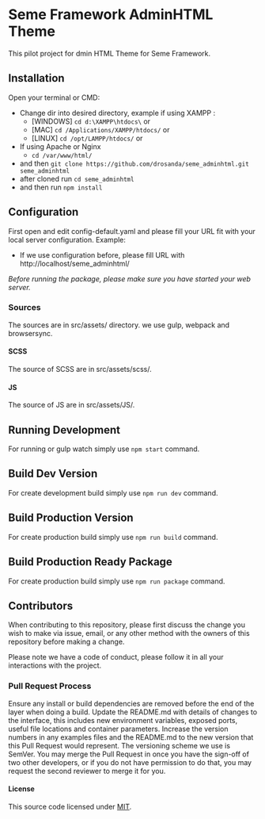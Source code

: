 # Seme Framework AdminHTML Theme
This pilot project for dmin HTML Theme for Seme Framework.

## Installation
Open your terminal or CMD:
- Change dir into desired directory, example if using XAMPP : 
  - [WINDOWS] `cd d:\XAMPP\htdocs\` or
  - [MAC] `cd /Applications/XAMPP/htdocs/` or
  - [LINUX] `cd /opt/LAMPP/htdocs/` or
- If using  Apache or Nginx
  - `cd /var/www/html/`
- and then `git clone https://github.com/drosanda/seme_adminhtml.git seme_adminhtml`
- after cloned run `cd seme_adminhtml`
- and then run `npm install`

## Configuration
First open and edit config-default.yaml and please fill your URL fit with your local server configuration. Example:
- If we use configuration before, please fill URL with http://localhost/seme_adminhtml/

*Before running the package, please make sure you have started your web server.*

### Sources
The sources are in src/assets/ directory. we use gulp, webpack and browsersync.

#### SCSS
The source of SCSS are in src/assets/scss/.

#### JS
The source of JS are in src/assets/JS/.

## Running Development
For running or gulp watch simply use 
`npm start` command.

## Build Dev Version
For create development build simply use `npm run dev` command.

## Build Production Version
For create production build simply use `npm run build` command.

## Build Production Ready Package 
For create production build simply use `npm run package` command.

## Contributors
When contributing to this repository, please first discuss the change you wish to make via issue, email, or any other method with the owners of this repository before making a change.

Please note we have a code of conduct, please follow it in all your interactions with the project.

### Pull Request Process
Ensure any install or build dependencies are removed before the end of the layer when doing a build.
Update the README.md with details of changes to the interface, this includes new environment variables, exposed ports, useful file locations and container parameters.
Increase the version numbers in any examples files and the README.md to the new version that this Pull Request would represent. The versioning scheme we use is SemVer.
You may merge the Pull Request in once you have the sign-off of two other developers, or if you do not have permission to do that, you may request the second reviewer to merge it for you.

#### License
This source code licensed under [MIT](https://opensource.org/licenses/mit-license.html).
